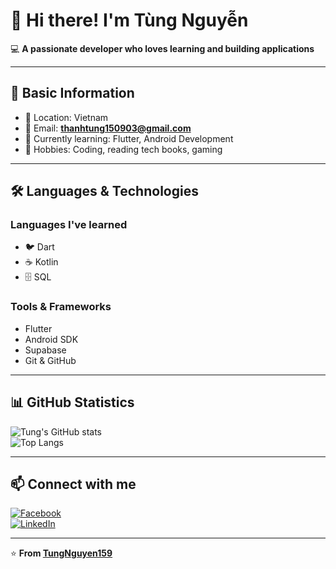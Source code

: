 # 👋 Hi there! I'm Tùng Nguyễn

💻 **A passionate developer who loves learning and building applications**  


---

## 📌 Basic Information
- 📍 Location: Vietnam
- 📧 Email: **thanhtung150903@gmail.com**
- 🌱 Currently learning: Flutter, Android Development
- 📖 Hobbies: Coding, reading tech books, gaming

---

## 🛠 Languages & Technologies
### **Languages I've learned**
- 🐦 Dart  
- ☕ Kotlin  
- 🗄 SQL  

### **Tools & Frameworks**
- Flutter  
- Android SDK  
- Supabase  
- Git & GitHub  

---

## 📊 GitHub Statistics
![Tung's GitHub stats](https://github-readme-stats.vercel.app/api?username=TungNguyen159&show_icons=true&theme=radical)  
![Top Langs](https://github-readme-stats.vercel.app/api/top-langs/?username=TungNguyen159&layout=compact&theme=radical)

---

## 📫 Connect with me
[![Facebook](https://img.shields.io/badge/Facebook-1877F2?style=for-the-badge&logo=facebook&logoColor=white)](https://facebook.com/your-profile)  
[![LinkedIn](https://img.shields.io/badge/LinkedIn-0077B5?style=for-the-badge&logo=linkedin&logoColor=white)](https://linkedin.com/in/your-profile)

---

⭐️ **From [TungNguyen159](https://github.com/TungNguyen159)**
